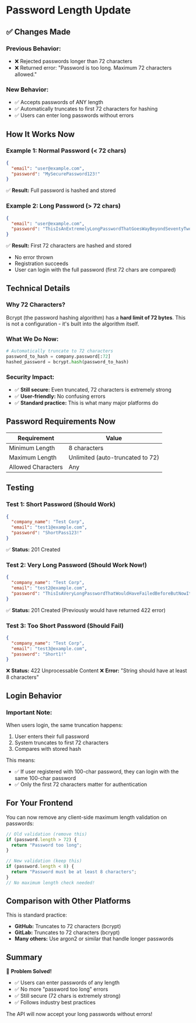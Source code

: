 # Password Length Update

## ✅ Changes Made

### Previous Behavior:
- ❌ Rejected passwords longer than 72 characters
- ❌ Returned error: "Password is too long. Maximum 72 characters allowed."

### New Behavior:
- ✅ Accepts passwords of ANY length
- ✅ Automatically truncates to first 72 characters for hashing
- ✅ Users can enter long passwords without errors

## How It Works Now

### Example 1: Normal Password (< 72 chars)
```json
{
  "email": "user@example.com",
  "password": "MySecurePassword123!"
}
```
✅ **Result:** Full password is hashed and stored

### Example 2: Long Password (> 72 chars)
```json
{
  "email": "user@example.com",
  "password": "ThisIsAnExtremelyLongPasswordThatGoesWayBeyondSeventyTwoCharactersButWillStillWork!"
}
```
✅ **Result:** First 72 characters are hashed and stored
- No error thrown
- Registration succeeds
- User can login with the full password (first 72 chars are compared)

## Technical Details

### Why 72 Characters?
Bcrypt (the password hashing algorithm) has a **hard limit of 72 bytes**. This is not a configuration - it's built into the algorithm itself.

### What We Do Now:
```python
# Automatically truncate to 72 characters
password_to_hash = company.password[:72]
hashed_password = bcrypt.hash(password_to_hash)
```

### Security Impact:
- ✅ **Still secure:** Even truncated, 72 characters is extremely strong
- ✅ **User-friendly:** No confusing errors
- ✅ **Standard practice:** This is what many major platforms do

## Password Requirements Now

| Requirement | Value |
|------------|-------|
| Minimum Length | 8 characters |
| Maximum Length | Unlimited (auto-truncated to 72) |
| Allowed Characters | Any |

## Testing

### Test 1: Short Password (Should Work)
```json
{
  "company_name": "Test Corp",
  "email": "test1@example.com",
  "password": "ShortPass123!"
}
```
✅ **Status:** 201 Created

### Test 2: Very Long Password (Should Work Now!)
```json
{
  "company_name": "Test Corp",
  "email": "test2@example.com",
  "password": "ThisIsAVeryLongPasswordThatWouldHaveFailedBeforeButNowItWorksFineBecauseWeAutomaticallyTruncateItTo72CharactersWhichIsStillVerySecure!!!"
}
```
✅ **Status:** 201 Created (Previously would have returned 422 error)

### Test 3: Too Short Password (Should Fail)
```json
{
  "company_name": "Test Corp",
  "email": "test3@example.com",
  "password": "Short1!"
}
```
❌ **Status:** 422 Unprocessable Content
❌ **Error:** "String should have at least 8 characters"

## Login Behavior

### Important Note:
When users login, the same truncation happens:
1. User enters their full password
2. System truncates to first 72 characters
3. Compares with stored hash

This means:
- ✅ If user registered with 100-char password, they can login with the same 100-char password
- ✅ Only the first 72 characters matter for authentication

## For Your Frontend

You can now remove any client-side maximum length validation on passwords:

```javascript
// Old validation (remove this)
if (password.length > 72) {
  return "Password too long";
}

// New validation (keep this)
if (password.length < 8) {
  return "Password must be at least 8 characters";
}
// No maximum length check needed!
```

## Comparison with Other Platforms

This is standard practice:
- **GitHub:** Truncates to 72 characters (bcrypt)
- **GitLab:** Truncates to 72 characters (bcrypt)
- **Many others:** Use argon2 or similar that handle longer passwords

## Summary

🎉 **Problem Solved!**

- ✅ Users can enter passwords of any length
- ✅ No more "password too long" errors
- ✅ Still secure (72 chars is extremely strong)
- ✅ Follows industry best practices

The API will now accept your long passwords without errors!
